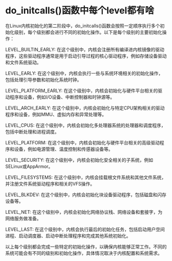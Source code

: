 # do_initcalls()函数中每个level都有啥

在Linux内核初始化的第二阶段中，do_initcalls()函数会按照一定顺序执行多个初始化级别，每个级别都会进行不同的初始化操作。以下是每个级别的主要初始化操作：

LEVEL_BUILTIN_EARLY: 在这个级别中，内核会注册所有编译进内核镜像的驱动程序，这些驱动程序通常是用于启动引导过程的核心驱动程序，例如存储设备驱动和文件系统驱动。

LEVEL_EARLY: 在这个级别中，内核会执行一些与系统环境相关的初始化操作，包括处理引导参数和初始化系统时钟。

LEVEL_PLATFORM_EARLY: 在这个级别中，内核会初始化与硬件平台相关的驱动程序和设备，例如I/O设备、中断控制器和时钟源等。

LEVEL_ARCH_EARLY: 在这个级别中，内核会初始化与特定CPU架构相关的驱动程序和设备，例如MMU、虚拟内存和异常处理等。

LEVEL_CPUS: 在这个级别中，内核会初始化多处理器系统的处理器和调度程序，包括中断处理和进程调度。

LEVEL_PLATFORM: 在这个级别中，内核会初始化与硬件平台相关的高级驱动程序和设备，例如电源管理、温度控制和传感器设备等。

LEVEL_SECURITY: 在这个级别中，内核会初始化安全相关的子系统，例如SELinux或AppArmor。

LEVEL_FILESYSTEMS: 在这个级别中，内核会挂载根文件系统和其他文件系统，并注册文件系统驱动程序和相关的VFS操作。

LEVEL_BLKDEV: 在这个级别中，内核会初始化块设备驱动程序，包括磁盘和闪存设备等。

LEVEL_NET: 在这个级别中，内核会初始化网络协议栈、网络设备和套接字，为网络服务做准备。

LEVEL_LAST: 在这个级别中，内核会执行最后的初始化任务，包括启动用户空间进程、启动调度器、启动中断处理程序和完成其他系统初始化。

以上每个级别都会完成一些特定的初始化操作，以确保内核能够正常工作。不同的系统可能会有不同的级别和初始化操作，具体情况取决于内核配置和系统需求。
